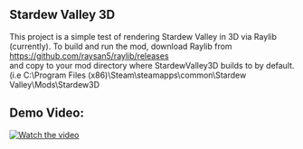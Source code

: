 ## Stardew Valley 3D

This project is a simple test of rendering Stardew Valley in 3D via Raylib (currently).
To build and run the mod, download Raylib from https://github.com/raysan5/raylib/releases  
and copy to your mod directory where StardewValley3D builds to by default.  
(i.e C:\Program Files (x86)\Steam\steamapps\common\Stardew Valley\Mods\Stardew3D
## Demo Video:
[![Watch the video](https://img.youtube.com/vi/3gjlm3IKpRM/hqdefault.jpg)](https://youtu.be/3gjlm3IKpRM)